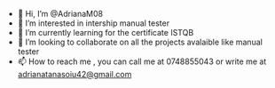 - 👋 Hi, I’m @AdrianaM08
- 👀 I’m interested in intership manual tester
- 🌱 I’m currently learning for the certificate ISTQB
- 💞️ I’m looking to collaborate on all the projects avalaible like manual tester
- 📫 How to reach me , you can call me at 0748855043 or write me at adrianatanasoiu42@gmail.com

<!---
AdrianaM08/AdrianaM08 is a ✨ special ✨ repository because its `README.md` (this file) appears on your GitHub profile.
You can click the Preview link to take a look at your changes.
--->
